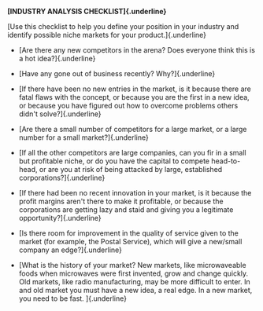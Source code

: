 **[INDUSTRY ANALYSIS CHECKLIST]{.underline}**

[Use this checklist to help you define your position in your industry
and identify possible niche markets for your product.]{.underline}

-   [Are there any new competitors in the arena? Does everyone think
    this is a hot idea?]{.underline}

-   [Have any gone out of business recently? Why?]{.underline}

-   [If there have been no new entries in the market, is it because
    there are fatal flaws with the concept, or because you are the first
    in a new idea, or because you have figured out how to overcome
    problems others didn't solve?]{.underline}

-   [Are there a small number of competitors for a large market, or a
    large number for a small market?]{.underline}

-   [If all the other competitors are large companies, can you fir in a
    small but profitable niche, or do you have the capital to compete
    head-to-head, or are you at risk of being attacked by large,
    established corporations?]{.underline}

-   [If there had been no recent innovation in your market, is it
    because the profit margins aren't there to make it profitable, or
    because the corporations are getting lazy and staid and giving you a
    legitimate opportunity?]{.underline}

-   [Is there room for improvement in the quality of service given to
    the market (for example, the Postal Service), which will give a
    new/small company an edge?]{.underline}

-   [What is the history of your market? New markets, like microwaveable
    foods when microwaves were first invented, grow and change quickly.
    Old markets, like radio manufacturing, may be more difficult to
    enter. In and old market you must have a new idea, a real edge. In a
    new market, you need to be fast. ]{.underline}
